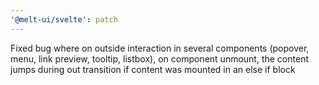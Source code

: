 ```yaml
---
'@melt-ui/svelte': patch
---
```


Fixed bug where on outside interaction in several components (popover, menu, link preview, tooltip, listbox), on component unmount, the content jumps during out transition if content was mounted in an else if block
